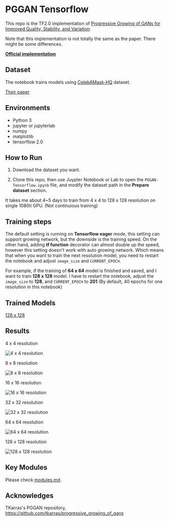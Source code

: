 # PGGAN Tensorflow

This repo is the TF2.0 implementation of [Progressive Growing of GANs for Improved Quality, Stability, and Variation](https://arxiv.org/abs/1710.10196). 

Note that this implementation is not totally the same as the paper. There might be some differences.

**[Official implementation](https://github.com/tkarras/progressive_growing_of_gans)**

## Dataset

The notebook trains models using [CelebAMask-HQ](https://github.com/switchablenorms/CelebAMask-HQ) dataset. 

[Their paper](https://arxiv.org/abs/1907.11922)

## Environments

* Python 3
* jupyter or jupyterlab
* numpy
* matplotlib
* tensorflow 2.0

## How to Run

1. Download the dataset you want.

2. Clone this repo, then use Juypter Notebook or Lab to open the `PGGAN-Tensorflow.ipynb`     file, and modify the dataset path in the **Prepare dataset** section.

It takes me about 4~5 days to train from 4 x 4 to 128 x 128 resolution on single 1080ti GPU.
(Not continuious training)

## Training steps

The default setting is running on **Tensorflow eager** mode, this setting can support growing network, but the downside is the training speed. On the other hand, adding **tf function** decorator can almost double up the speed, however this setting doesn't work with auto growing network. Which means that when you want to train the next resolution model, you need to restart the notebook and adjust `image_size` and `CURRENT_EPOCH`.

For example, if the training of **64 x 64** model is finished and saved, and I want to train **128 x 128** model. I have to restart the notebook, adjust the `image_size` to **128**, and `CURRENT_EPOCH` to **201** (By default, 40 epochs for one resolution in this notebook)

## Trained Models

[128 x 128](https://drive.google.com/open?id=1wc-nFq9QTc6OwqTb4ygAsiqyTVjXCK8F)

## Results

4 x 4 resolution

![4 x 4 resolution](./gifs/4x4.gif)

8 x 8 resolution

![8 x 8 resolution](./gifs/8x8.gif)

16 x 16 resolution

![16 x 16 resolution](./gifs/16x16.gif)

32 x 32 resolution

![32 x 32 resolution](./gifs/32x32.gif)

64 x 64 resolution

![64 x 64 resolution](./gifs/64x64.gif)

128 x 128 resolution

![128 x 128 resolution](./gifs/128x128.gif)

## Key Modules

Please check [modules.md](./modules.md).

## Acknowledges

TKarras's PGGAN repository, https://github.com/tkarras/progressive_growing_of_gans
